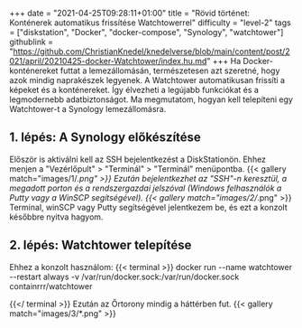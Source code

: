 +++
date = "2021-04-25T09:28:11+01:00"
title = "Rövid történet: Konténerek automatikus frissítése Watchtowerrel"
difficulty = "level-2"
tags = ["diskstation", "Docker", "docker-compose", "Synology", "watchtower"]
githublink = "https://github.com/ChristianKnedel/knedelverse/blob/main/content/post/2021/april/20210425-docker-Watchtower/index.hu.md"
+++
Ha Docker-konténereket futtat a lemezállomásán, természetesen azt szeretné, hogy azok mindig naprakészek legyenek. A Watchtower automatikusan frissíti a képeket és a konténereket. Így élvezheti a legújabb funkciókat és a legmodernebb adatbiztonságot. Ma megmutatom, hogyan kell telepíteni egy Watchtower-t a Synology lemezállomásra.
## 1. lépés: A Synology előkészítése
Először is aktiválni kell az SSH bejelentkezést a DiskStationön. Ehhez menjen a "Vezérlőpult" > "Terminál" > "Terminál" menüpontba.
{{< gallery match="images/1/*.png" >}}
Ezután bejelentkezhet az "SSH"-n keresztül, a megadott porton és a rendszergazdai jelszóval (Windows felhasználók a Putty vagy a WinSCP segítségével).
{{< gallery match="images/2/*.png" >}}
Terminal, winSCP vagy Putty segítségével jelentkezem be, és ezt a konzolt későbbre nyitva hagyom.
## 2. lépés: Watchtower telepítése
Ehhez a konzolt használom:
{{< terminal >}}
docker run --name watchtower --restart always -v /var/run/docker.sock:/var/run/docker.sock containrrr/watchtower

{{</ terminal >}}
Ezután az Őrtorony mindig a háttérben fut.
{{< gallery match="images/3/*.png" >}}
